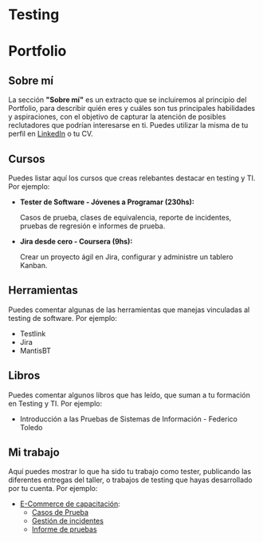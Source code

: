 # Testing

# Portfolio
## Sobre mí
La sección **"Sobre mí"** es un extracto que se incluiremos al principio del Portfolio, para describir quién eres y cuáles son tus principales habilidades y aspiraciones, con el objetivo de capturar la atención de posibles reclutadores que podrían interesarse en ti. Puedes utilizar la misma de tu perfil en [LinkedIn](https://www.linkedin.com/) o tu CV.

## Cursos
Puedes listar aquí los cursos que creas relebantes destacar en testing y TI. Por ejemplo:
* **Tester de Software - Jóvenes a Programar (230hs):**

  Casos de prueba, clases de equivalencia, reporte de incidentes, pruebas de regresión e informes de prueba.
  
* **Jira desde cero - Coursera (9hs):**

  Crear un proyecto ágil en Jira, configurar y administre un tablero Kanban.
  
## Herramientas
Puedes comentar algunas de las herramientas que manejas vinculadas al testing de software. Por ejemplo:
* Testlink
* Jira
* MantisBT

## Libros
Puedes comentar algunos libros que has leído, que suman a tu formación en Testing y TI. Por ejemplo:
* Introducción a las Pruebas de Sistemas de Información - Federico Toledo

## Mi trabajo
Aquí puedes mostrar lo que ha sido tu trabajo como tester, publicando las diferentes entregas del taller, o trabajos de testing que hayas desarrollado por tu cuenta. Por ejemplo:

* [E-Commerce de capacitación](https://japceibal.github.io/e-mercado-TESTING/index.html):
  * [Casos de Prueba](https://docs.google.com/spreadsheets/d/1YuzuQBtpkicx9QjoNPeRafTh5SX-sE8i)
  * [Gestión de incidentes](https://docs.google.com/spreadsheets/d/1Y2IfX8plkKe9kDrtv0B0tfbvMQZhV7Pv)
  * [Informe de pruebas](https://docs.google.com/document/d/1VP4W9pzRynxyccHLQNZ5z3NKUZSpJk4g)
